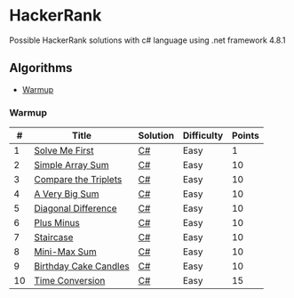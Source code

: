 # HackerRank

Possible HackerRank solutions with c# language using .net framework 4.8.1


## Algorithms
- [Warmup](#warmup)


### Warmup

| # | Title | Solution | Difficulty | Points |
|---| ----- | -------- | ---------- | ------ |
|1|[Solve Me First](https://www.hackerrank.com/challenges/solve-me-first/problem)|[C#](https://github.com/WillMarciano/HackerRankTest/tree/master/Warmup/SolveMeFirst/Program.cs)|Easy|1|
|2|[Simple Array Sum](https://www.hackerrank.com/challenges/simple-array-sum/problem)|[C#](https://github.com/WillMarciano/HackerRankTest/tree/master/Warmup/SimpleArraySum/Program.cs)|Easy|10|
|3|[Compare the Triplets](https://www.hackerrank.com/challenges/compare-the-triplets/problem)|[C#](https://github.com/WillMarciano/HackerRankTest/tree/master/Warmup/CompareTheTriplets/Program.cs)|Easy|10|
|4|[A Very Big Sum](https://www.hackerrank.com/challenges/a-very-big-sum/problem)|[C#](https://github.com/WillMarciano/HackerRankTest/tree/master/Warmup/AVeryBigSum/Program.cs)|Easy|10|
|5|[Diagonal Difference](https://www.hackerrank.com/challenges/diagonal-difference/problem)|[C#](https://github.com/WillMarciano/HackerRankTest/tree/master/Warmup/DiagonalDifference/Program.cs)|Easy|10|
|6|[Plus Minus](https://www.hackerrank.com/challenges/plus-minus/problem)|[C#](https://github.com/WillMarciano/HackerRankTest/tree/master/Warmup/PlusMinus/Program.cs)|Easy|10|
|7|[Staircase](https://www.hackerrank.com/challenges/staircase/problem)|[C#](https://github.com/WillMarciano/HackerRankTest/tree/master/Warmup/Staircase/Program.cs)|Easy|10|
|8|[Mini-Max Sum](https://www.hackerrank.com/challenges/mini-max-sum/problem)|[C#](https://github.com/WillMarciano/HackerRankTest/tree/master/Warmup/MiniMaxSum/Program.cs)|Easy|10|
|9|[Birthday Cake Candles](https://www.hackerrank.com/challenges/birthday-cake-candles/problem)|[C#](https://github.com/WillMarciano/HackerRankTest/tree/master/Warmup/BirthdayCakeCandles/Program.cs)|Easy|10|
|10|[Time Conversion](https://www.hackerrank.com/challenges/time-conversion/problem)|[C#](https://github.com/WillMarciano/HackerRankTest/tree/master/Warmup/BirthdayCakeCandles/Program.cs)|Easy|15|